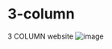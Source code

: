 # 3-column
3 COLUMN website
![image](https://user-images.githubusercontent.com/82316502/115998828-67a8a280-a5e9-11eb-87b4-43310ca14a0f.png)

